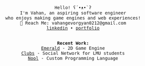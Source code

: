 <p align="center">
  <samp>
    Hello! ʕ⁠´⁠•⁠ᴥ⁠•⁠`⁠ʔ
    <br>I'm Vahan, an aspiring software engineer 
    <br>who enjoys making game engines and web experiences! 
    <br>📮 Reach Me: vahangevorgyan0212@gmail.com
    <br><a href="https://www.linkedin.com/in/vahangevorgyan/">linkedin</a> • <a href="https://www.vahangev.com/">portfolio</a>
    <br><br>
    <br> <b>Recent Work:</b>
    <br>
    <a href="https://github.com/vahan-gev/emeraldengine">Emerald</a> - 2D Game Engine <br>
    <a href="https://github.com/vahan-gev/projectclubs">Clubs</a> - Social Network for LMU students <br>
    <a href="https://github.com/vahan-gev/nool">Nool</a> - Custom Programming Language <br>
  </samp>
</p>
